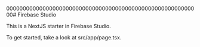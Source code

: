 00000000000000000000000000000000000000000000000000000000000# Firebase Studio

This is a NextJS starter in Firebase Studio.

To get started, take a look at src/app/page.tsx.
